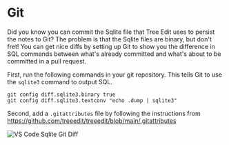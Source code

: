 # Git

Did you know you can commit the Sqlite file that Tree Edit uses to persist the notes to Git?
The problem is that the Sqlite files are binary, but don't fret!
You can get nice diffs by setting up Git to show you the difference in SQL commands between what's already committed and what's about to be committed in a pull request.

First, run the following commands in your git repository.
This tells Git to use the `sqlite3` command to output SQL.

```
git config diff.sqlite3.binary true
git config diff.sqlite3.textconv "echo .dump | sqlite3"
```

Second, add a `.gitattributes` file by following the instructions from
https://github.com/treeedit/treeedit/blob/main/.gitattributes

![VS Code Sqlite Git Diff](/images/vscode-git-diff.png)
